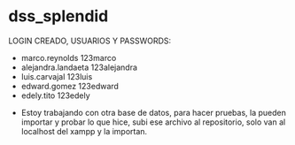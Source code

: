 # dss_splendid

LOGIN CREADO, USUARIOS Y PASSWORDS:

- marco.reynolds     123marco
- alejandra.landaeta     123alejandra
- luis.carvajal     123luis
- edward.gomez    123edward
- edely.tito     123edely


* Estoy trabajando con otra base de datos, para hacer pruebas, la pueden importar y probar lo que hice, subi ese archivo al repositorio, solo van al localhost del xampp y la importan.
